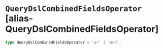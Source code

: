 # `QueryDslCombinedFieldsOperator` [alias-QueryDslCombinedFieldsOperator]
```typescript
type QueryDslCombinedFieldsOperator = 'or' | 'and';
```
